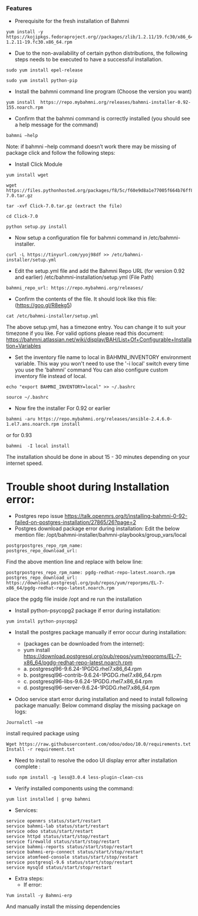 ### Features

- Prerequisite for the fresh installation of Bahmni
```
yum install -y https://kojipkgs.fedoraproject.org//packages/zlib/1.2.11/19.fc30/x86_64/zlib-1.2.11-19.fc30.x86_64.rpm
```
- Due to the non-availability of certain python distributions, the following steps needs to be executed to have a successful installation.
```
sudo yum install epel-release
```
```
sudo yum install python-pip
```
- Install the bahmni command line program (Choose the version you want)
```
yum install  https://repo.mybahmni.org/releases/bahmni-installer-0.92-155.noarch.rpm
```
- Confirm that the bahmni command is correctly installed (you should see a help message for the command)
```
bahmni –help
```
Note: if bahmni –help command doesn’t work there may be missing of package click and follow the following steps:
- Install Click Module
```
yum install wget
```
```
wget https://files.pythonhosted.org/packages/f8/5c/f60e9d8a1e77005f664b76ff8aeaee5bc05d0a91798afd7f53fc998dbc47/Click-7.0.tar.gz
``` 
```
tar -xvf Click-7.0.tar.gz (extract the file)
```
```
cd Click-7.0
```
```
python setup.py install
```
- Now setup a configuration file for bahmni command in /etc/bahmni-installer.
```
curl -L https://tinyurl.com/yyoj98df >> /etc/bahmni-installer/setup.yml
```
- Edit the setup.yml file and add the Bahmni Repo URL (for version 0.92 and earlier)
/etc/bahmni-installation/setup.yml (File Path)
```
bahmni_repo_url: https://repo.mybahmni.org/releases/
```
- Confirm the contents of the file. It should look like this file: (https://goo.gl/R8ekg5)
```
cat /etc/bahmni-installer/setup.yml
```
 The above setup.yml, has a timezone entry. You can change it to suit your timezone if you like. For valid options
please read this document: https://bahmni.atlassian.net/wiki/display/BAH/List+Of+Configurable+Installation+Variables
- Set the inventory file name to local in BAHMNI_INVENTORY environment variable. This way you won't need to use the '-i local' switch every time you use the 'bahmni' command
You can also configure custom inventory file instead of local.
```
echo "export BAHMNI_INVENTORY=local" >> ~/.bashrc
```
```
source ~/.bashrc
```
- Now fire the installer
For 0.92 or earlier
```
bahmni -aru https://repo.mybahmni.org/releases/ansible-2.4.6.0-1.el7.ans.noarch.rpm install
```
or for 0.93
```
bahmni  -I local install 
```
The installation should be done in about 15 - 30 minutes depending on your internet speed.
# Trouble shoot during Installation error:
- Postgres repo issue
https://talk.openmrs.org/t/installing-bahmni-0-92-failed-on-postgres-installation/27865/26?page=2
-  Postgres download package error during installation:
 Edit the below mention file:
/opt/bahmni-installer/bahmni-playbooks/group_vars/local 
```
postgrpostgres_repo_rpm_name:
postgres_repo_download_url:
```
Find the above mention line and replace with below line:
```
postgrpostgres_repo_rpm_name: pgdg-redhat-repo-latest.noarch.rpm
postgres_repo_download_url: https://download.postgresql.org/pub/repos/yum/reporpms/EL-7-x86_64/pgdg-redhat-repo-latest.noarch.rpm
```
place the pgdg file inside /opt and re run the installation
- Install python-psycopg2 package if error during installation: 
```
yum install python-psycopg2
```
- Install the postgres package manually if error occur during installation:

	- (packages can be downloaded from the internet):
	- yum install  https://download.postgresql.org/pub/repos/yum/reporpms/EL-7-x86_64/pgdg-redhat-repo-latest.noarch.rpm
	- a.	postgresql96-9.6.24-1PGDG.rhel7.x86_64.rpm
	- b.	postgresql96-contrib-9.6.24-1PGDG.rhel7.x86_64.rpm
	- c.	postgresql96-libs-9.6.24-1PGDG.rhel7.x86_64.rpm
	- d.	postgresql96-server-9.6.24-1PGDG.rhel7.x86_64.rpm
- Odoo service start error during installation and need to install following package manually:
Below command display the missing package on logs:
```
Journalctl –xe
```
install required package using
```
Wget https://raw.githubusercontent.com/odoo/odoo/10.0/requirements.txt
Install -r requirement.txt
```
- Need to install to resolve the odoo UI display error after installation complete :
```
sudo npm install -g less@3.0.4 less-plugin-clean-css
```
- Verify installed components using the command:
```
yum list installed | grep bahmni
```
- Services:
```
service openmrs status/start/restart
service bahmni-lab status/start/restart
service odoo status/start/restart
service httpd status/start/stop/restart
service firewalld status/start/stop/restart
service bahmni-reports status/start/stop/restart
service bahmni-erp-connect status/start/stop/restart
service atomfeed-console status/start/stop/restart
service postgresql-9.6 status/start/stop/restart
service mysqld status/start/stop/restart
```
- Extra steps:
	- If error:
```
Yum install -y Bahmni-erp
```
And manually install the missing dependencies



